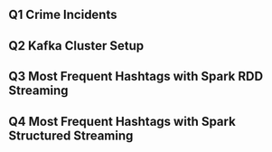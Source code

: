 ## Q1 Crime Incidents





## Q2 Kafka Cluster Setup



## Q3 Most Frequent Hashtags with Spark RDD Streaming



## Q4 Most Frequent Hashtags with Spark Structured Streaming



